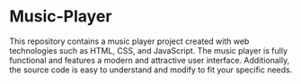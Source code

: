 # Music-Player
This repository contains a music player project created with web technologies such as HTML, CSS, and JavaScript. The music player is fully functional and features a modern and attractive user interface. Additionally, the source code is easy to understand and modify to fit your specific needs.
